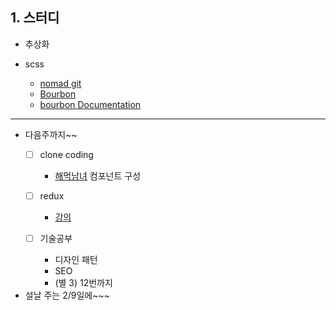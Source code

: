 ## 1. 스터디
- 추상화

- scss
  - [nomad git](https://github.com/nomadcoders/scss-masterclass)
  - [Bourbon](https://www.bourbon.io/)
  - [bourbon Documentation](https://www.bourbon.io/docs/latest/)
  
***  
- 다음주까지~~
  - [ ] clone coding
    - [해먹남녀](https://haemukja.com/main#) 컴포넌트 구성

  - [ ] redux
    - [강의](https://www.inflearn.com/course/redux-%EC%83%9D%ED%99%9C%EC%BD%94%EB%94%A9#)
    
  - [ ] 기술공부 
    - 디자인 패턴
    - SEO
    - (별 3) 12번까지 
  
- 설날 주는 2/9일에~~~

<br/>
